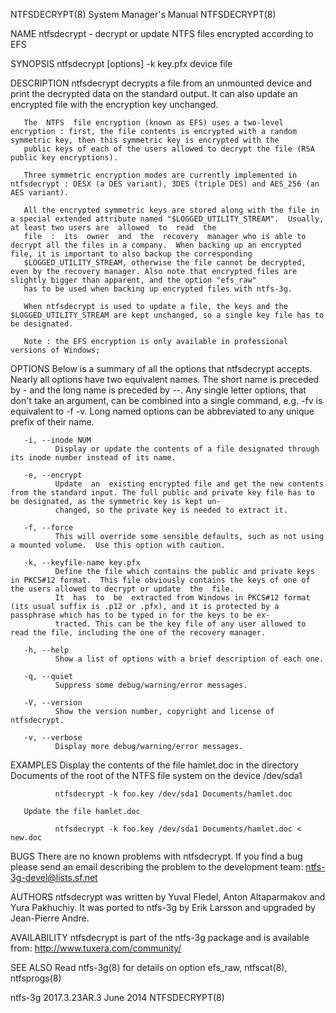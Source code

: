 NTFSDECRYPT(8)                                                                      System Manager's Manual                                                                      NTFSDECRYPT(8)

NAME
       ntfsdecrypt - decrypt or update NTFS files encrypted according to EFS

SYNOPSIS
       ntfsdecrypt [options] -k key.pfx device file

DESCRIPTION
       ntfsdecrypt decrypts a file from an unmounted device and print the decrypted data on the standard output.  It can also update an encrypted file with the encryption key unchanged.

       The  NTFS  file encryption (known as EFS) uses a two-level encryption : first, the file contents is encrypted with a random symmetric key, then this symmetric key is encrypted with the
       public keys of each of the users allowed to decrypt the file (RSA public key encryptions).

       Three symmetric encryption modes are currently implemented in ntfsdecrypt : DESX (a DES variant), 3DES (triple DES) and AES_256 (an AES variant).

       All the encrypted symmetric keys are stored along with the file in a special extended attribute named "$LOGGED_UTILITY_STREAM".  Usually, at least two users are  allowed  to  read  the
       file  :  its  owner  and  the  recovery  manager who is able to decrypt all the files in a company.  When backing up an encrypted file, it is important to also backup the corresponding
       $LOGGED_UTILITY_STREAM, otherwise the file cannot be decrypted, even by the recovery manager. Also note that encrypted files are slightly bigger than apparent, and the option "efs_raw"
       has to be used when backing up encrypted files with ntfs-3g.

       When ntfsdecrypt is used to update a file, the keys and the $LOGGED_UTILITY_STREAM are kept unchanged, so a single key file has to be designated.

       Note : the EFS encryption is only available in professional versions of Windows;

OPTIONS
       Below  is  a  summary  of all the options that ntfsdecrypt accepts.  Nearly all options have two equivalent names.  The short name is preceded by - and the long name is preceded by --.
       Any single letter options, that don't take an argument, can be combined into a single command, e.g.  -fv is equivalent to -f -v.  Long named options can be abbreviated  to  any  unique
       prefix of their name.

       -i, --inode NUM
              Display or update the contents of a file designated through its inode number instead of its name.

       -e, --encrypt
              Update  an  existing encrypted file and get the new contents from the standard input. The full public and private key file has to be designated, as the symmetric key is kept un‐
              changed, so the private key is needed to extract it.

       -f, --force
              This will override some sensible defaults, such as not using a mounted volume.  Use this option with caution.

       -k, --keyfile-name key.pfx
              Define the file which contains the public and private keys in PKCS#12 format.  This file obviously contains the keys of one of the users allowed to decrypt or update  the  file.
              It  has  to  be  extracted from Windows in PKCS#12 format (its usual suffix is .p12 or .pfx), and it is protected by a passphrase which has to be typed in for the keys to be ex‐
              tracted. This can be the key file of any user allowed to read the file, including the one of the recovery manager.

       -h, --help
              Show a list of options with a brief description of each one.

       -q, --quiet
              Suppress some debug/warning/error messages.

       -V, --version
              Show the version number, copyright and license of ntfsdecrypt.

       -v, --verbose
              Display more debug/warning/error messages.

EXAMPLES
       Display the contents of the file hamlet.doc in the directory Documents of the root of the NTFS file system on the device /dev/sda1

              ntfsdecrypt -k foo.key /dev/sda1 Documents/hamlet.doc

       Update the file hamlet.doc

              ntfsdecrypt -k foo.key /dev/sda1 Documents/hamlet.doc < new.doc

BUGS
       There are no known problems with ntfsdecrypt.  If you find a bug please send an email describing the problem to the development team:
       ntfs-3g-devel@lists.sf.net

AUTHORS
       ntfsdecrypt was written by Yuval Fledel, Anton Altaparmakov and Yura Pakhuchiy.  It was ported to ntfs-3g by Erik Larsson and upgraded by Jean-Pierre Andre.

AVAILABILITY
       ntfsdecrypt is part of the ntfs-3g package and is available from:
       http://www.tuxera.com/community/

SEE ALSO
       Read ntfs-3g(8) for details on option efs_raw,
       ntfscat(8), ntfsprogs(8)

ntfs-3g 2017.3.23AR.3                                                                      June 2014                                                                             NTFSDECRYPT(8)
